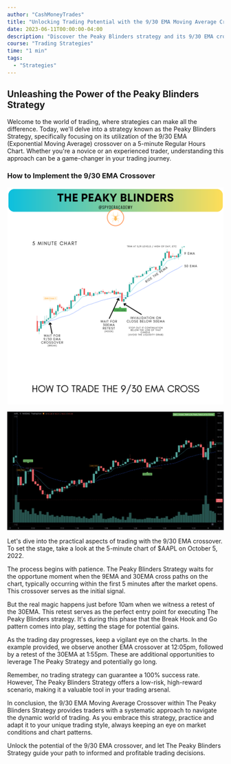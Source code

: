 ```yaml
---
author: "CashMoneyTrades"
title: "Unlocking Trading Potential with the 9/30 EMA Moving Average Crossover"
date: 2023-06-11T00:00:00-04:00
description: "Discover the Peaky Blinders strategy and its 9/30 EMA crossover approach"
course: "Trading Strategies"
time: "1 min"
tags:
  - "Strategies"
---
```


## Unleashing the Power of the Peaky Blinders Strategy

Welcome to the world of trading, where strategies can make all the difference. Today, we'll delve into a strategy known as the Peaky Blinders Strategy, specifically focusing on its utilization of the 9/30 EMA (Exponential Moving Average) crossover on a 5-minute Regular Hours Chart. Whether you're a novice or an experienced trader, understanding this approach can be a game-changer in your trading journey.

### How to Implement the 9/30 EMA Crossover

![Peaky Blinders Strategy](images/peakycross.png)

![Peaky Blinders Chart](images/peakyblinders.png)

Let's dive into the practical aspects of trading with the 9/30 EMA crossover. To set the stage, take a look at the 5-minute chart of $AAPL on October 5, 2022.

The process begins with patience. The Peaky Blinders Strategy waits for the opportune moment when the 9EMA and 30EMA cross paths on the chart, typically occurring within the first 5 minutes after the market opens. This crossover serves as the initial signal.

But the real magic happens just before 10am when we witness a retest of the 30EMA. This retest serves as the perfect entry point for executing The Peaky Blinders strategy. It's during this phase that the Break Hook and Go pattern comes into play, setting the stage for potential gains.

As the trading day progresses, keep a vigilant eye on the charts. In the example provided, we observe another EMA crossover at 12:05pm, followed by a retest of the 30EMA at 1:55pm. These are additional opportunities to leverage The Peaky Strategy and potentially go long.

Remember, no trading strategy can guarantee a 100% success rate. However, The Peaky Blinders Strategy offers a low-risk, high-reward scenario, making it a valuable tool in your trading arsenal.

In conclusion, the 9/30 EMA Moving Average Crossover within The Peaky Blinders Strategy provides traders with a systematic approach to navigate the dynamic world of trading. As you embrace this strategy, practice and adapt it to your unique trading style, always keeping an eye on market conditions and chart patterns.

Unlock the potential of the 9/30 EMA crossover, and let The Peaky Blinders Strategy guide your path to informed and profitable trading decisions.
